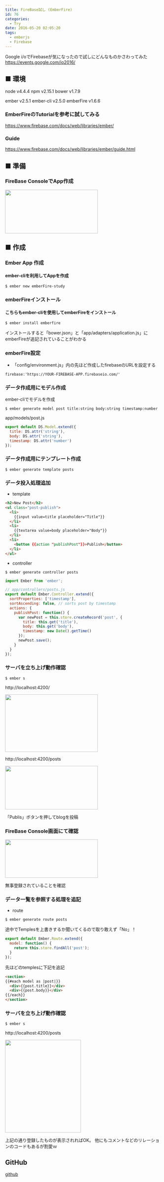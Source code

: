 ```yaml
---
title: FireBase試し (EmberFire)
id: 76
categories:
  - Try
date: 2016-05-20 02:05:20
tags:
  - emberjs
  - Firebase
---
```


Google i/oでFirebaseが気になったので試しにどんなものかさわってみた
https://events.google.com/io2016/

## ■ 環境

node v4.4.4
npm v2.15.1
bower v1.7.9

ember v2.5.1
ember-cli v2.5.0
emberFire v1.6.6

### EmberFireのTutorialを参考に試してみる

https://www.firebase.com/docs/web/libraries/ember/

### Guide

https://www.firebase.com/docs/web/libraries/ember/guide.html

## ■ 準備

### FireBase ConsoleでApp作成

<img src="/img/p1.png" width="300" height="141">

## ■ 作成

### Ember App 作成

#### ember-cliを利用してAppを作成
```
$ ember new emberFire-study
```

### emberFireインストール

#### こちらもember-cliを使用してemberFireをインストール

```
$ ember install emberfire
```

インストールすると「bower.json」と「app/adapters/application.js」に
emberFireが追記されていることがわかる

### emberFire設定

* 「config/environment.js」内の先ほど作成したfirebaseのURLを設定する

```
firebase:'https://YOUR-FIREBASE-APP.firebaseio.com/'
```

### データ作成用にモデル作成

ember-cliでモデルを作成
```
$ ember generate model post title:string body:string timestamp:number
```

app/models/post.js
```javascript
export default DS.Model.extend({
  title: DS.attr('string'),
  body: DS.attr('string'),
  timestamp: DS.attr('number')
});
```

### データ作成用にテンプレート作成

```
$ ember generate template posts
```

### データ投入処理追加

*   template

```html
<h2>New Post</h2>
<ul class="post-publish">
  <li>
    {{input value=title placeholder="Title"}}
  </li>
  <li>
    {{textarea value=body placeholder="Body"}}
  </li>
  <li>
    <button {{action "publishPost"}}>Publish</button>
  </li>
</ul>
```

* controller

```
$ ember generate controller posts
```
```javascript
import Ember from 'ember';

// app/controllers/posts.js
export default Ember.Controller.extend({
  sortProperties: ['timestamp'],
  sortAscending: false, // sorts post by timestamp
  actions: {
    publishPost: function() {
      var newPost = this.store.createRecord('post', {
        title: this.get('title'),
        body: this.get('body'),
        timestamp: new Date().getTime()
      });
      newPost.save();
    }
  }
});
```

### サーバを立ち上げ動作確認

```
$ ember s
```

http://localhost:4200/

<img src="/img/p2.png" width="300" height="186">

http://localhost:4200/posts

<img src="/img/p3.png" width="300" height="141">

「Publis」ボタンを押してblogを投稿

### FireBase Console画面にて確認

<img src="/img/p4.png" width="300" height="124">

無事登録されていることを確認

### データ一覧を参照する処理を追記

* route

```
$ ember generate route posts
```

途中でTemplesを上書きするか聞いてくるので取り敢えず「No」！
```javascript
export default Ember.Route.extend({
  model: function() {
    return this.store.findAll('post');
  }
});
```

先ほどのtemplesに下記を追記
```html
<section>
{{#each model as |post|}}
  <div>{{post.title}}</div>
  <div>{{post.body}}</div>
{{/each}}
</section>
```

### サーバを立ち上げ動作確認

```
$ ember s
```
http://localhost:4200/posts

<img src="/img/p1.png" width="245" height="300">

上記の通り登録したものが表示されればOK。
他にもコメントなどのリレーションのコードもあるが割愛ｗ

## GitHub

[github](https://github.com/tetuo41/emberFire-study)
